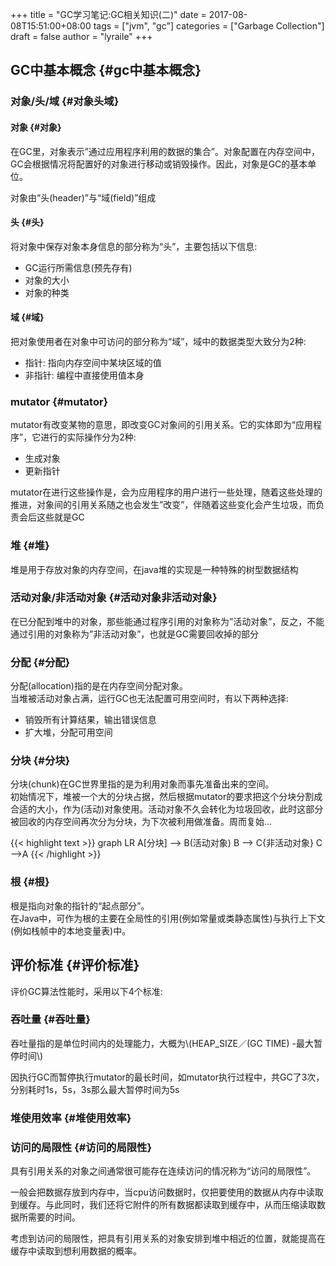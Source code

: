 +++
title = "GC学习笔记:GC相关知识(二)"
date = 2017-08-08T15:51:00+08:00
tags = ["jvm", "gc"]
categories = ["Garbage Collection"]
draft = false
author = "lyraile"
+++

## GC中基本概念 {#gc中基本概念}


### 对象/头/域 {#对象头域}


#### 对象 {#对象}

在GC里，对象表示”通过应用程序利用的数据的集合”。对象配置在内存空间中，GC会根据情况将配置好的对象进行移动或销毁操作。因此，对象是GC的基本单位。 <br/>

对象由“头(header)”与“域(field)”组成 <br/>


#### 头 {#头}

将对象中保存对象本身信息的部分称为“头”，主要包括以下信息: <br/>

-   GC运行所需信息(预先存有) <br/>
-   对象的大小 <br/>
-   对象的种类 <br/>


#### 域 {#域}

把对象使用者在对象中可访问的部分称为“域”，域中的数据类型大致分为2种: <br/>

-   指针: 指向内存空间中某块区域的值 <br/>
-   非指针: 编程中直接使用值本身 <br/>


### mutator {#mutator}

mutator有改变某物的意思，即改变GC对象间的引用关系。它的实体即为“应用程序”，它进行的实际操作分为2种: <br/>

-   生成对象 <br/>
-   更新指针 <br/>

mutator在进行这些操作是，会为应用程序的用户进行一些处理，随着这些处理的推进，对象间的引用关系随之也会发生”改变”，伴随着这些变化会产生垃圾，而负责会后这些就是GC <br/>


### 堆 {#堆}

堆是用于存放对象的内存空间，在java堆的实现是一种特殊的树型数据结构 <br/>


### 活动对象/非活动对象 {#活动对象非活动对象}

在已分配到堆中的对象，那些能通过程序引用的对象称为”活动对象”，反之，不能通过引用的对象称为”非活动对象”，也就是GC需要回收掉的部分 <br/>


### 分配 {#分配}

分配(allocation)指的是在内存空间分配对象。 <br/>
当堆被活动对象占满，运行GC也无法配置可用空间时，有以下两种选择: <br/>

-   销毁所有计算结果，输出错误信息 <br/>
-   扩大堆，分配可用空间 <br/>


### 分块 {#分块}

分块(chunk)在GC世界里指的是为利用对象而事先准备出来的空间。 <br/>
初始情况下，堆被一个大的分块占据，然后根据mutator的要求把这个分块分割成合适的大小，作为(活动)对象使用。活动对象不久会转化为垃圾回收，此时这部分被回收的内存空间再次分为分块，为下次被利用做准备。周而复始... <br/>

{{< highlight text >}}
graph LR
A[分块] --> B(活动对象)
B --> C{非活动对象}
C -->A
{{< /highlight >}}


### 根 {#根}

根是指向对象的指针的“起点部分”。 <br/>
在Java中，可作为根的主要在全局性的引用(例如常量或类静态属性)与执行上下文(例如栈帧中的本地变量表)中。 <br/>


## 评价标准 {#评价标准}

评价GC算法性能时，采用以下4个标准: <br/>


### 吞吐量 {#吞吐量}

吞吐量指的是单位时间内的处理能力，大概为\\(HEAP\_SIZE／(GC TIME) -最大暂停时间\\) <br/>

因执行GC而暂停执行mutator的最长时间，如mutator执行过程中，共GC了3次，分别耗时1s，5s，3s那么最大暂停时间为5s <br/>


### 堆使用效率 {#堆使用效率}


### 访问的局限性 {#访问的局限性}

具有引用关系的对象之间通常很可能存在连续访问的情况称为“访问的局限性”。 <br/>

一般会把数据存放到内存中，当cpu访问数据时，仅把要使用的数据从内存中读取到缓存。与此同时，我们还将它附件的所有数据都读取到缓存中，从而压缩读取数据所需要的时间。 <br/>

考虑到访问的局限性，把具有引用关系的对象安排到堆中相近的位置，就能提高在缓存中读取到想利用数据的概率。